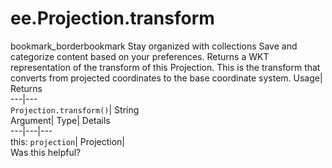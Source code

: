  
#  ee.Projection.transform
bookmark_borderbookmark Stay organized with collections  Save and categorize content based on your preferences.
Returns a WKT representation of the transform of this Projection. This is the transform that converts from projected coordinates to the base coordinate system. 
Usage| Returns  
---|---  
`Projection.transform()`| String  
Argument| Type| Details  
---|---|---  
this: `projection`| Projection|   
Was this helpful?
